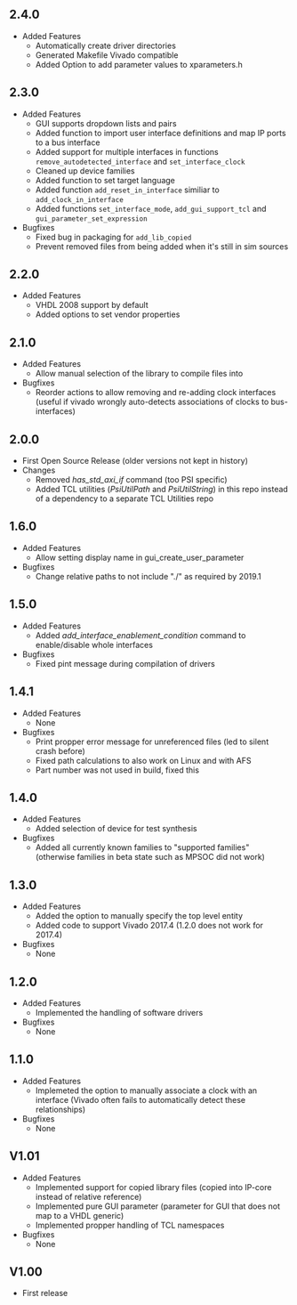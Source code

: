 ## 2.4.0
* Added Features
  * Automatically create driver directories
  * Generated Makefile Vivado compatible
  * Added Option to add parameter values to xparameters.h

## 2.3.0
* Added Features
  * GUI supports dropdown lists and pairs 
  * Added function to import user interface definitions and map IP ports to a bus interface
  * Added support for multiple interfaces in functions `remove_autodetected_interface` and `set_interface_clock`
  * Cleaned up device families
  * Added function to set target language
  * Added function `add_reset_in_interface` similiar to `add_clock_in_interface`
  * Added functions `set_interface_mode`, `add_gui_support_tcl` and `gui_parameter_set_expression`
* Bugfixes
  * Fixed bug in packaging for `add_lib_copied`
  * Prevent removed files from being added when it's still in sim sources

## 2.2.0
* Added Features
  * VHDL 2008 support by default
  * Added options to set vendor properties

## 2.1.0
* Added Features
  * Allow manual selection of the library to compile files into 
* Bugfixes
  * Reorder actions to allow removing and re-adding clock interfaces (useful if vivado wrongly auto-detects associations of clocks to bus-interfaces)

## 2.0.0
* First Open Source Release (older versions not kept in history)
* Changes
  * Removed *has_std_axi_if* command (too PSI specific)
  * Added TCL utilities (*PsiUtilPath* and *PsiUtilString*) in this repo instead of a dependency to a separate TCL Utilities repo

## 1.6.0
* Added Features
  * Allow setting display name in gui_create_user_parameter
* Bugfixes 
  * Change relative paths to not include "./" as required by 2019.1

## 1.5.0

* Added Features
  * Added *add\_interface\_enablement\_condition* command to enable/disable whole interfaces
* Bugfixes
  * Fixed pint message during compilation of drivers

## 1.4.1

* Added Features
  * None
* Bugfixes
  * Print propper error message for unreferenced files (led to silent crash before)
  * Fixed path calculations to also work on Linux and with AFS
  * Part number was not used in build, fixed this

## 1.4.0

* Added Features
  * Added selection of device for test synthesis
* Bugfixes
  * Added all currently known families to "supported families" (otherwise families in beta state such as MPSOC did not work)

## 1.3.0
* Added Features
  * Added the option to manually specify the top level entity
  * Added code to support Vivado 2017.4 (1.2.0 does not work for 2017.4)
* Bugfixes
  * None

## 1.2.0
* Added Features
  * Implemented the handling of software drivers
* Bugfixes
  * None

## 1.1.0
* Added Features
  * Implemeted the option to manually associate a clock with an interface (Vivado often fails to automatically detect these relationships)
* Bugfixes
  * None

## V1.01
* Added Features
  * Implemented support for copied library files (copied into IP-core instead of relative reference)
  * Implemented pure GUI parameter (parameter for GUI that does not map to a VHDL generic)
  * Implemented propper handling of TCL namespaces
* Bugfixes
  * None

## V1.00
* First release

